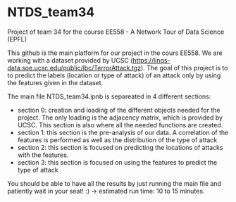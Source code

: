 # NTDS_team34
Project of team 34 for the course EE558 - A Network Tour of Data Science (EPFL)

This github is the main platform for our project in the cours EE558. We are working with a dataset provided by UCSC (https://linqs-data.soe.ucsc.edu/public/lbc/TerrorAttack.tgz).  The goal of this project is to to predict the labels (location or type of attack) of an attack only by using the features given in the dataset. 

The main file NTDS_team34.ipnb is separeated in 4 different sections:
- section 0: creation and loading of the different objects needed for the project. The only loading is the adjacency matrix, which is provided by UCSC. This section is also where all the needed functions are created.
- section 1: this section is the pre-analysis of our data. A correlation of the features is performed as well as the distribution of the type of attack
- section 2: this section is focused on predicting the locations of attacks with the features.
- section 3: this section is focused on using the features to predict the type of attack

You should be able to have all the results by just running the main file and patiently wait in your seat! :)
-> estimated run time: 10 to 15 minutes.
